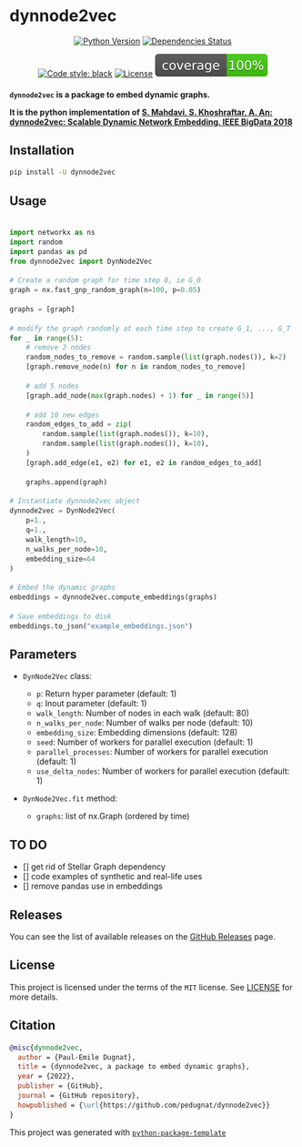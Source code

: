 # dynnode2vec

<div align="center">

[![Python Version](https://img.shields.io/pypi/pyversions/dynnode2vec.svg)](https://pypi.org/project/dynnode2vec/)
[![Dependencies Status](https://img.shields.io/badge/dependencies-up%20to%20date-brightgreen.svg)](https://github.com/pedugnat/dynnode2vec/pulls?utf8=%E2%9C%93&q=is%3Apr%20author%3Aapp%2Fdependabot)

[![Code style: black](https://img.shields.io/badge/code%20style-black-000000.svg)](https://github.com/psf/black)
[![License](https://img.shields.io/badge/license-MIT-green)](./LICENSE)
![Coverage Report](assets/images/coverage.svg)

</div>

<h4>

`dynnode2vec` is a package to embed dynamic graphs. 

It is the python implementation of [S. Mahdavi, S. Khoshraftar, A. An: dynnode2vec: Scalable Dynamic Network Embedding. IEEE BigData 2018](http://www.cs.yorku.ca/~aan/research/paper/dynnode2vec.pdf)

</h4>

## Installation

```bash
pip install -U dynnode2vec
```

## Usage

```python

import networkx as ns
import random
import pandas as pd
from dynnode2vec import DynNode2Vec

# Create a random graph for time step 0, ie G_0
graph = nx.fast_gnp_random_graph(n=100, p=0.05)

graphs = [graph]

# modify the graph randomly at each time step to create G_1, ..., G_T
for _ in range(5):    
    # remove 2 nodes
    random_nodes_to_remove = random.sample(list(graph.nodes()), k=2)
    [graph.remove_node(n) for n in random_nodes_to_remove]

    # add 5 nodes
    [graph.add_node(max(graph.nodes) + 1) for _ in range(5)]

    # add 10 new edges
    random_edges_to_add = zip(
        random.sample(list(graph.nodes()), k=10), 
        random.sample(list(graph.nodes()), k=10),
    )
    [graph.add_edge(e1, e2) for e1, e2 in random_edges_to_add]
    
    graphs.append(graph)
    
# Instantiate dynnode2vec object
dynnode2vec = DynNode2Vec(
    p=1., 
    q=1., 
    walk_length=10, 
    n_walks_per_node=10, 
    embedding_size=64
)

# Embed the dynamic graphs
embeddings = dynnode2vec.compute_embeddings(graphs)

# Save embeddings to disk
embeddings.to_json("example_embeddings.json")
```

## Parameters
- `DynNode2Vec` class:
  - `p`: Return hyper parameter (default: 1)
  - `q`: Inout parameter (default: 1)
  - `walk_length`: Number of nodes in each walk (default: 80)
  - `n_walks_per_node`: Number of walks per node (default: 10)
  - `embedding_size`: Embedding dimensions (default: 128)
  - `seed`: Number of workers for parallel execution (default: 1)
  - `parallel_processes`: Number of workers for parallel execution (default: 1)
  - `use_delta_nodes`: Number of workers for parallel execution (default: 1)

- `DynNode2Vec.fit` method:
  - `graphs`: list of nx.Graph (ordered by time)

## TO DO 
- [] get rid of Stellar Graph dependency
- [] code examples of synthetic and real-life uses
- [] remove pandas use in embeddings 


## Releases

You can see the list of available releases on the [GitHub Releases](https://github.com/pedugnat/dynnode2vec/releases) page.

## License

This project is licensed under the terms of the `MIT` license. See [LICENSE](https://github.com/pedugnat/dynnode2vec/blob/master/LICENSE) for more details.

## Citation

```bibtex
@misc{dynnode2vec,
  author = {Paul-Emile Dugnat},
  title = {dynnode2vec, a package to embed dynamic graphs},
  year = {2022},
  publisher = {GitHub},
  journal = {GitHub repository},
  howpublished = {\url{https://github.com/pedugnat/dynnode2vec}}
}
```

This project was generated with [`python-package-template`](https://github.com/TezRomacH/python-package-template)
